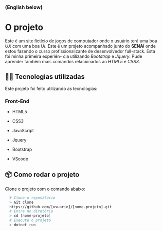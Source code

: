 ### (English below)

# O projeto

Este é um site fictício de jogos de computador onde o usuário terá uma boa *UX* com uma boa *UI*. Este é um projeto acompanhado
junto do **SENAI** onde estou fazendo o curso profissionalizante de desenvolvedor full-stack. Esta foi minha primeira experiên-
cia utilizando *Bootstrap* e *Jquery*. Pude aprender também mais comandos relacionados ao *HTML5* e *CSS3*.

## 👨‍💻️ Tecnologias utilizadas 
Este projeto foi feito utilizando as tecnologias:

### Front-End

* HTML5
- CSS3
+ JavaScript
* Jquery
- Bootstrap
+ VScode

## 📦️ Como rodar o projeto
Clone o projeto com o comando abaixo:

```bash
  # Clone o repositório
  > Git clone
  https://github.com/[usuario]/[nome-projeto].git
  # Entre no diretório
  > cd [nome-projeto]
  # Execute o projeto
  > dotnet run
```

